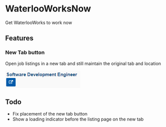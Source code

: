 # WaterlooWorksNow
Get WaterlooWorks to work now

## Features
### New Tab button
Open job listings in a new tab and still maintain the original tab and location

![New Tab button preview](https://raw.githubusercontent.com/jyntran/WaterlooWorksNow/master/wwn_newtab.PNG)

## Todo
- Fix placement of the new tab button
- Show a loading indicator before the listing page on the new tab 
